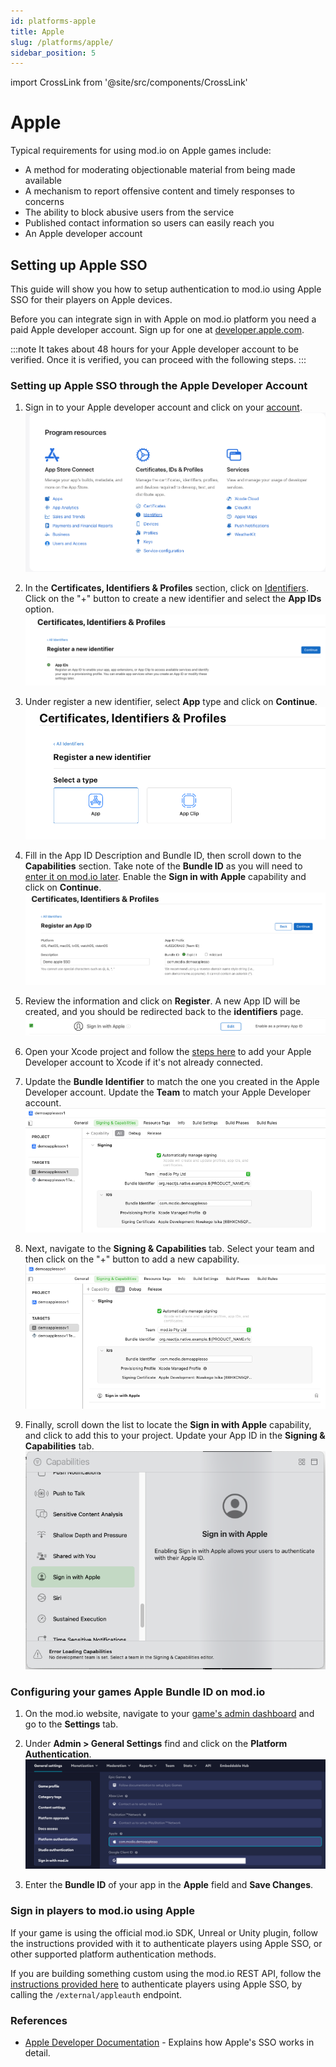 ```yaml
---
id: platforms-apple
title: Apple
slug: /platforms/apple/
sidebar_position: 5
---
```

import CrossLink from '@site/src/components/CrossLink'

# Apple

Typical requirements for using mod.io on Apple games include:
* A method for moderating objectionable material from being made available
* A mechanism to report offensive content and timely responses to concerns
* The ability to block abusive users from the service
* Published contact information so users can easily reach you
* An Apple developer account

## Setting up Apple SSO

This guide will show you how to setup authentication to mod.io using Apple SSO for their players on Apple devices.

Before you can integrate sign in with Apple on mod.io platform you need a paid Apple developer account. Sign up for one at [developer.apple.com](https://developer.apple.com/).

:::note
It takes about 48 hours for your Apple developer account to be verified. Once it is verified, you can proceed with the following steps.
:::

### Setting up Apple SSO through the Apple Developer Account

1. Sign in to your Apple developer account and click on your [account](https://developer.apple.com/account/).
![apple_developer_account_settings.png](images/apple/apple_developer_account_settings.png)

2. In the **Certificates, Identifiers & Profiles** section, click on [Identifiers](https://developer.apple.com/account/resources/identifiers/list). Click on the "+" button to create a new identifier and select the **App IDs** option.
![apple_select_appid.png](images/apple/apple_select_appid.png)

3. Under register a new identifier, select **App** type and click on **Continue**.
![apple_register_new_identifier.png](images/apple/apple_register_new_identifier.png)

4. Fill in the App ID Description and Bundle ID, then scroll down to the **Capabilities** section. Take note of the **Bundle ID** as you will need to [enter it on mod.io later](#configuring-your-games-apple-bundle-id-on-modio). Enable the **Sign in with Apple** capability and click on **Continue**.
![apple_register_appid.png](images/apple/apple_register_appid.png)

5. Review the information and click on **Register**. A new App ID will be created, and you should be redirected back to the **identifiers** page.
![apple_enable_signin_capability.png](images/apple/apple_enable_signin_capability.png)

6. Open your Xcode project and follow the [steps here](https://help.apple.com/xcode/mac/11.0/#/devaf282080a) to add your Apple Developer account to Xcode if it's not already connected.

7. Update the **Bundle Identifier** to match the one you created in the Apple Developer account. Update the **Team** to match your Apple Developer account.
![apple_signin_capability_xcode.png](images/apple/apple_signin_capability_xcode.png)

8. Next, navigate to the **Signing & Capabilities** tab. Select your team and then click on the "+" button to add a new capability.
![apple_sso_setup_xcode_config.png](images/apple/apple_sso_setup_xcode_config.png)

9. Finally, scroll down the list to locate the **Sign in with Apple** capability, and click to add this to your project. Update your App ID in the **Signing & Capabilities** tab.
![apple_xcode_enable_signin_capability.png](images/apple/apple_xcode_enable_signin_capability.png)

### Configuring your games Apple Bundle ID on mod.io

1. On the mod.io website, navigate to your [game's admin dashboard](https://mod.io/content) and go to the **Settings** tab.

2. Under **Admin > General Settings** find and click on the **Platform Authentication**.
![modio_apple_sso_game_settings.png](images/apple/modio_apple_sso_game_settings.png)

3. Enter the **Bundle ID** of your app in the **Apple** field and **Save Changes**.

### Sign in players to mod.io using Apple

If your game is using the official mod.io SDK, Unreal or Unity plugin, follow the instructions provided with it to authenticate players using Apple SSO, or other supported platform authentication methods.

If you are building something custom using the mod.io REST API, follow the [instructions provided here](https://docs.mod.io/restapiref/#apple) to authenticate players using Apple SSO, by calling the `/external/appleauth` endpoint.

### References

* [Apple Developer Documentation](https://developer.apple.com/documentation/sign_in_with_apple/sign_in_with_apple_rest_api/authenticating_users_with_sign_in_with_apple) - Explains how Apple's SSO works in detail.